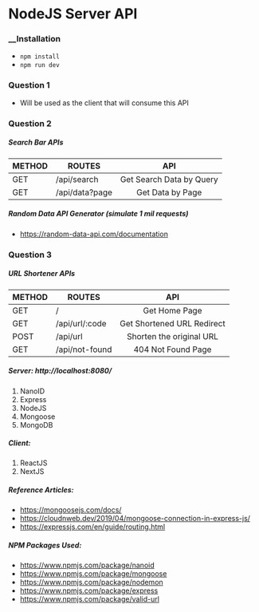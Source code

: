 # NodeJS Server API

### __Installation
- ```npm install```
- ```npm run dev```

### __Question 1__
- Will be used as the client that will consume this API

### __Question 2__

##### Search Bar APIs
| METHOD| ROUTES         |          API               |
|-------|----------------|:--------------------------:|
| GET   | /api/search    | Get Search Data by Query   |
| GET   | /api/data?page | Get Data by Page           |

##### Random Data API Generator (simulate 1 mil requests)
- https://random-data-api.com/documentation


### __Question 3__

##### URL Shortener APIs
| METHOD| ROUTES         |          API               |
|-------|----------------|:--------------------------:|
| GET   | /              | Get Home Page              |
| GET   | /api/url/:code | Get Shortened URL Redirect |
| POST  | /api/url       | Shorten the original URL   |
| GET   | /api/not-found | 404 Not Found Page         |

##### Server: http://localhost:8080/
1. NanoID
2. Express
3. NodeJS
4. Mongoose
5. MongoDB

##### Client: 
1. ReactJS
2. NextJS

##### Reference Articles:
- https://mongoosejs.com/docs/
- https://cloudnweb.dev/2019/04/mongoose-connection-in-express-js/
- https://expressjs.com/en/guide/routing.html

##### NPM Packages Used:
- https://www.npmjs.com/package/nanoid
- https://www.npmjs.com/package/mongoose
- https://www.npmjs.com/package/nodemon
- https://www.npmjs.com/package/express
- https://www.npmjs.com/package/valid-url
